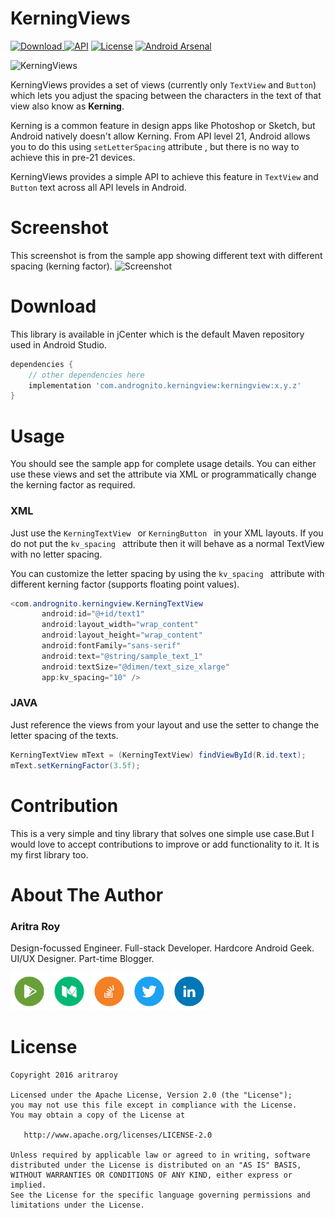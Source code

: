 
# KerningViews
[ ![Download](https://api.bintray.com/packages/aritraroy/maven/kerning-views/images/download.svg) ](https://bintray.com/aritraroy/maven/kerning-views/_latestVersion) [![API](https://img.shields.io/badge/API-14%2B-orange.svg?style=flat)](https://android-arsenal.com/api?level=14) [![License](https://img.shields.io/badge/License-Apache%202.0-blue.svg)](https://opensource.org/licenses/Apache-2.0) [![Android Arsenal](https://img.shields.io/badge/Android%20Arsenal-KerningViews-green.svg?style=true)](https://android-arsenal.com/details/1/3662)

![KerningViews](https://raw.githubusercontent.com/aritraroy/KerningViews/master/images/kerning.png)

KerningViews provides a set of views (currently only `TextView` and `Button`) which lets you adjust the spacing between the characters in the text of that view also know as **Kerning**.

Kerning is a common feature in design apps like Photoshop or Sketch, but Android natively doesn't allow Kerning. From API level 21, Android allows you to do this using ```setLetterSpacing``` attribute , but there is no way to achieve this in pre-21 devices.

KerningViews provides a simple API to achieve this feature in `TextView` and `Button` text across all API levels in Android.

# Screenshot
This screenshot is from the sample app showing different text with different spacing (kerning factor).
![Screenshot](https://raw.githubusercontent.com/aritraroy/KerningViews/master/images/screenshot.png)

# Download

This library is available in jCenter which is the default Maven repository used in Android Studio.

```gradle
dependencies {
    // other dependencies here
    implementation 'com.andrognito.kerningview:kerningview:x.y.z'
}
```

# Usage
You should see the sample app for complete usage details. You can either use these views and set the attribute via XML or programmatically change the kerning factor as required.

### XML

Just use the  ```KerningTextView ``` or  ```KerningButton ``` in your XML layouts. If you do not put the  ```kv_spacing ``` attribute then it will behave as a normal TextView with no letter spacing. 

You can customize the letter spacing by using the ```kv_spacing ``` attribute with different kerning factor (supports floating point values).

 ```java
<com.andrognito.kerningview.KerningTextView
        android:id="@+id/text1"
        android:layout_width="wrap_content"
        android:layout_height="wrap_content"
        android:fontFamily="sans-serif"
        android:text="@string/sample_text_1"
        android:textSize="@dimen/text_size_xlarge"
        app:kv_spacing="10" />
 ```
 
### JAVA

Just reference the views from your layout and use the setter to change the letter spacing of the texts.

 ```java
KerningTextView mText = (KerningTextView) findViewById(R.id.text);
mText.setKerningFactor(3.5f);
```

# Contribution

This is a very simple and tiny library that solves one simple use case.But I would love to accept contributions to improve or add functionality to it. It is my first library too. 

# About The Author

### Aritra Roy

Design-focussed Engineer. Full-stack Developer. Hardcore Android Geek. UI/UX Designer. Part-time Blogger.

<a href="https://play.google.com/store/apps/details?id=com.codexapps.andrognito&hl=en" target="_blank"><img src="https://github.com/aritraroy/social-icons/blob/master/play-store-icon.png?raw=true" width="60"></a> <a href="https://blog.aritraroy.in/" target="_blank"><img src="https://github.com/aritraroy/social-icons/blob/master/medium-icon.png?raw=true" width="60"></a>
<a href="http://stackoverflow.com/users/2858654/aritra-roy" target="_blank"><img src="https://github.com/aritraroy/social-icons/blob/master/stackoverflow-icon.png?raw=true" width="60"></a>
<a href="https://twitter.com/aritraroy" target="_blank"><img src="https://github.com/aritraroy/social-icons/blob/master/twitter-icon.png?raw=true" width="60"></a>
<a href="http://linkedin.com/in/aritra-roy"><img src="https://github.com/aritraroy/social-icons/blob/master/linkedin-icon.png?raw=true" width="60"></a>


# License

```
Copyright 2016 aritraroy

Licensed under the Apache License, Version 2.0 (the "License");
you may not use this file except in compliance with the License.
You may obtain a copy of the License at

   http://www.apache.org/licenses/LICENSE-2.0

Unless required by applicable law or agreed to in writing, software
distributed under the License is distributed on an "AS IS" BASIS,
WITHOUT WARRANTIES OR CONDITIONS OF ANY KIND, either express or implied.
See the License for the specific language governing permissions and
limitations under the License.
```
